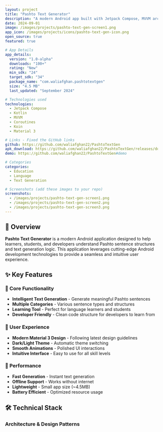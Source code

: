 ```yaml
---
layout: project
title: "Pashto Text Generator"
description: "A modern Android app built with Jetpack Compose, MVVM architecture, and Koin DI that generates Pashto sentences for various use cases."
date: 2024-09-01
image: /images/projects/pashto-text-gen-screen1.png
app_icon: /images/projects/icons/pashto-text-gen-icon.png
open_source: true
featured: true

# App Details
app_details:
  version: "1.0-alpha"
  downloads: "100+"
  rating: "New"
  min_sdk: "24"
  target_sdk: "34"
  package_name: "com.waliafghan.pashtotextgen"
  size: "4.5 MB"
  last_updated: "September 2024"

# Technologies used
technologies:
  - Jetpack Compose
  - Kotlin
  - MVVM
  - Coroutines
  - Koin
  - Material 3

# Links - Fixed the GitHub links
github: https://github.com/waliafghan22/PashtoTextGen
apk_download: https://github.com/waliafghan22/PashtoTextGen/releases/download/1.0.alpha/app-release.apk
demo: https://github.com/waliafghan22/PashtoTextGen#demo

# Categories
categories:
  - Education
  - Language
  - Text Generation

# Screenshots (add these images to your repo)
screenshots:
  - /images/projects/pashto-text-gen-screen1.png
  - /images/projects/pashto-text-gen-screen2.png
  - /images/projects/pashto-text-gen-screen3.png
---
```


## 📱 Overview

**Pashto Text Generator** is a modern Android application designed to help learners, students, and developers understand Pashto sentence structures and text generation logic. This application leverages cutting-edge Android development technologies to provide a seamless and intuitive user experience.

## ✨ Key Features

### 🎯 Core Functionality
- **Intelligent Text Generation** - Generate meaningful Pashto sentences
- **Multiple Categories** - Various sentence types and structures
- **Learning Tool** - Perfect for language learners and students
- **Developer Friendly** - Clean code structure for developers to learn from

### 🎨 User Experience
- **Modern Material 3 Design** - Following latest design guidelines
- **Dark/Light Theme** - Automatic theme switching
- **Smooth Animations** - Polished UI interactions
- **Intuitive Interface** - Easy to use for all skill levels

### 🚀 Performance
- **Fast Generation** - Instant text generation
- **Offline Support** - Works without internet
- **Lightweight** - Small app size (~4.5MB)
- **Battery Efficient** - Optimized resource usage

## 🛠️ Technical Stack

### Architecture & Design Patterns
